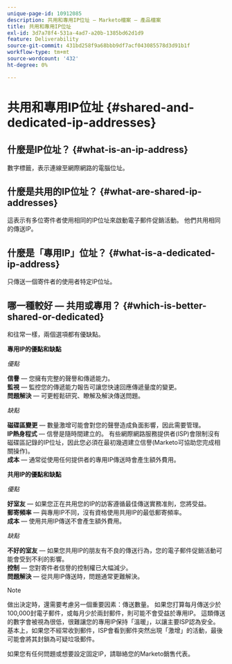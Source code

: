 ```yaml
---
unique-page-id: 10912085
description: 共用和專用IP位址 — Marketo檔案 — 產品檔案
title: 共用和專用IP位址
exl-id: 3d7a78f4-531a-4ad7-a20b-1385bd62d1d9
feature: Deliverability
source-git-commit: 431bd258f9a68bbb9df7acf043085578d3d91b1f
workflow-type: tm+mt
source-wordcount: '432'
ht-degree: 0%

---
```


# 共用和專用IP位址 {#shared-and-dedicated-ip-addresses}

## 什麼是IP位址？ {#what-is-an-ip-address}

數字標籤，表示連線至網際網路的電腦位址。

## 什麼是共用的IP位址？ {#what-are-shared-ip-addresses}

這表示有多位寄件者使用相同的IP位址來啟動電子郵件促銷活動。 他們共用相同的傳送IP。

## 什麼是「專用IP」位址？ {#what-is-a-dedicated-ip-address}

只傳送一個寄件者的使用者特定IP位址。

## 哪一種較好 — 共用或專用？ {#which-is-better-shared-or-dedicated}

和往常一樣，兩個選項都有優缺點。

**專用IP的優點和缺點**

_優點_

**信譽**  — 您擁有完整的聲譽和傳遞能力。\
**監視**  — 監控您的傳遞能力報告可讓您快速回應傳遞量度的變更。\
**問題解決**  — 可更輕鬆研究、瞭解及解決傳送問題。

_缺點_

**磁碟區變更**  — 數量激增可能會對您的聲譽造成負面影響，因此需要管理。\
**IP熱身程式**  — 信譽是隨時間建立的。 有些網際網路服務提供者(ISP)會限制沒有磁碟區記錄的IP位址，因此您必須在最初幾週建立信譽(Marketo可協助您完成相關操作)。\
**成本**  — 通常從使用任何提供者的專用IP傳送時會產生額外費用。

**共用IP的優點和缺點**

_優點_

**好室友**  — 如果您正在共用您的IP的訪客遵循最佳傳送實務准則，您將受益。\
**郵寄頻率**  — 與專用IP不同，沒有資格使用共用IP的最低郵寄頻率。\
**成本**  — 使用共用IP傳送不會產生額外費用。

_缺點_

**不好的室友**  — 如果您共用IP的朋友有不良的傳送行為，您的電子郵件促銷活動可能會受到不利的影響。\
**控制**  — 您對寄件者信譽的控制權已大幅減少。\
**問題解決**  — 從共用IP傳送時，問題通常更難解決。

>[!NOTE]
>
>做出決定時，還需要考慮另一個重要因素：傳送數量。 如果您打算每月傳送少於100,000封電子郵件，或每月少於兩封郵件，則可能不會受益於專用IP。 這類傳送的數字會被視為很低，很難讓您的專用IP保持「溫暖」，以讓主要ISP認為安全。 基本上，如果您不經常收到郵件，ISP會看到郵件突然出現「激增」的活動，最後可能會將其封鎖為可疑垃圾郵件。

如果您有任何問題或想要設定固定IP，請聯絡您的Marketo銷售代表。
